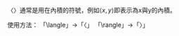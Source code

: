 〈〉通常是用在內積的符號，例如$\langle x,y\rangle$即表示為x與y的內積。

使用方法：
「\\langle」$\rightarrow$「〈」
「\\rangle」$\rightarrow$「〉」
